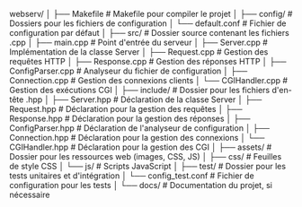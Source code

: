 webserv/
│
├── Makefile                     # Makefile pour compiler le projet
│
├── config/                      # Dossiers pour les fichiers de configuration
│   └── default.conf             # Fichier de configuration par défaut
│
├── src/                         # Dossier source contenant les fichiers .cpp
│   ├── main.cpp                 # Point d'entrée du serveur
│   ├── Server.cpp               # Implémentation de la classe Server
│   ├── Request.cpp              # Gestion des requêtes HTTP
│   ├── Response.cpp             # Gestion des réponses HTTP
│   ├── ConfigParser.cpp         # Analyseur du fichier de configuration
│   ├── Connection.cpp           # Gestion des connexions clients
│   └── CGIHandler.cpp           # Gestion des exécutions CGI
│
├── include/                     # Dossier pour les fichiers d'en-tête .hpp
│   ├── Server.hpp               # Déclaration de la classe Server
│   ├── Request.hpp              # Déclaration pour la gestion des requêtes
│   ├── Response.hpp             # Déclaration pour la gestion des réponses
│   ├── ConfigParser.hpp         # Déclaration de l'analyseur de configuration
│   ├── Connection.hpp           # Déclaration pour la gestion des connexions
│   └── CGIHandler.hpp           # Déclaration pour la gestion des CGI
│
├── assets/                      # Dossier pour les ressources web (images, CSS, JS)
│   ├── css/                     # Feuilles de style CSS
│   └── js/                      # Scripts JavaScript
│
├── test/                        # Dossier pour les tests unitaires et d'intégration
│   └── config_test.conf         # Fichier de configuration pour les tests
│
└── docs/                        # Documentation du projet, si nécessaire
